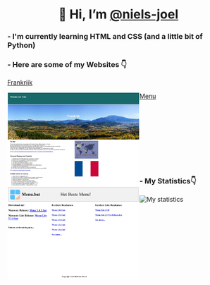<div align="center">
<h1>👋 Hi, I’m <a href="https://github.com/niels-joel" alt="My Profile">@niels-joel</h1></a>
</div>

<div>

<div>
  
<h3>- I'm currently learning HTML and CSS (and a little bit of Python)</h3>

<h3>- Here are some of my Websites 👇</h3>



<a href="https://niels-joel.github.io/frankrijk/" alt="Frankrijk Website">Frankrijk</a>

<a href="https://niels-joel.github.io/frankrijk/" alt="Frankrijk Website"><img align="left" src="images/Frankrijk.jpg" width="300" height="auto" alt="Frankrijk Website Photo" /></a>

<a href="https://niels-joel.github.io/menu/" alt="Menu Website">Menu</a>

<a href="https://niels-joel.github.io/menu/" alt="Menu Website"><img align="left" src="images/Menu.jpg" width="300" height="auto" alt="Menu Website Photo" /></a>


</div>

<div>
  <br><br><br><br><br><br><br><br>
<h3>- My Statistics👇</h3>

![My statistics](https://github-readme-stats.vercel.app/api?username=niels-joel&show_icons=true&count_private=true) 
  
</div>

</div>


<!---


- 👀 I’m interested in ...
- 🌱 I’m currently learning ...
- 💞️ I’m looking to collaborate on ...
- 📫 How to reach me ...
- 😄 Pronouns: ...
- ⚡ Fun fact: Moi


niels-joel/niels-joel is a ✨ special ✨ repository because its `README.md` (this file) appears on your GitHub profile.
You can click the Preview link to take a look at your changes.
--->

